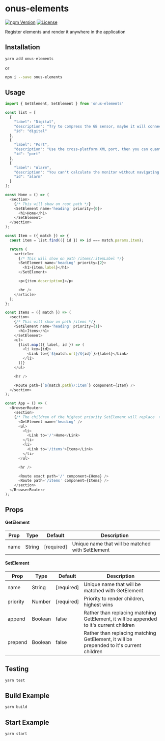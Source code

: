 # onus-elements
[![npm Version](https://img.shields.io/npm/v/onus-elements.svg)](https://www.npmjs.com/package/onus-elements) [![License](https://img.shields.io/npm/l/onus-elements.svg)](https://www.npmjs.com/package/onus-elements) 

Register elements and render it anywhere in the application

## Installation
```bash
yarn add onus-elements
```
or
```bash
npm i --save onus-elements
```

## Usage
```js
import { GetElement, SetElement } from 'onus-elements'

const list = [
  {
    "label": "Digital",
    "description": "Try to compress the GB sensor, maybe it will connect the redundant capacitor!",
    "id": "digital"
  },
  {
    "label": "Port",
    "description": "Use the cross-platform XML port, then you can quantify the bluetooth feed!",
    "id": "port"
  },
  {
    "label": "Alarm",
    "description": "You can't calculate the monitor without navigating the virtual AGP driver!",
    "id": "alarm"
  }
];

const Home = () => (
  <section>
    {/* This will show on root path */}
    <SetElement name='heading' priority={0}>
      <h1>Home</h1>
    </SetElement>
  </section>
);

const Item = ({ match }) => {
  const item = list.find(({ id }) => id === match.params.item);

  return (
    <article>
      {/* This will show on path /items/:itemLabel */}
      <SetElement name='heading' priority={2}>
        <h1>{item.label}</h1>
      </SetElement>

      <p>{item.description}</p>

      <hr />
    </article>
  );
};

const Items = ({ match }) => (
  <section>
    {/* This will show on path /items */}
    <SetElement name='heading' priority={1}>
      <h1>Items</h1>
    </SetElement>
    <ul>
      {list.map(({ label, id }) => (
        <li key={id}>
          <Link to={`${match.url}/${id}`}>{label}</Link>
        </li>
      ))}
    </ul>

    <hr />

    <Route path={`${match.path}/:item`} component={Item} />
  </section>
);

const App = () => (
  <BrowserRouter>
    <section>
    {/* The children of the highest priority SetElement will replace  the GetElement with matching name */}
      <GetElement name='heading' />
      <ul>
        <li>
          <Link to='/'>Home</Link>
        </li>
        <li>
          <Link to='/items'>Items</Link>
        </li>
      </ul>

      <hr />

      <Route exact path='/' component={Home} />
      <Route path='/items' component={Items} />
    </section>
  </BrowserRouter>
);
```

## Props
#### GetElement
<table>
  <thead>
    <tr>
      <th>Prop</th>
      <th>Type</th>
      <th>Default</th>
      <th>Description</th>
    </tr>
  </thead>
  <tbody>
    <tr>
      <td>name</td>
      <td>String</td>
      <td>[required]</td>
      <td>Unique name that will be matched with SetElement</td>
    </tr>
  </tbody>
</table>

#### SetElement
<table>
  <thead>
    <tr>
      <th>Prop</th>
      <th>Type</th>
      <th>Default</th>
      <th>Description</th>
    </tr>
  </thead>
  <tbody>
    <tr>
      <td>name</td>
      <td>String</td>
      <td>[required]</td>
      <td>Unique name that will be matched with GetElement</td>
    </tr>
    <tr>
      <td>priority</td>
      <td>Number</td>
      <td>[required]</td>
      <td>Priority to render children, highest wins</td>
    </tr>
    <tr>
      <td>append</td>
      <td>Boolean</td>
      <td>false</td>
      <td>Rather than replacing matching GetElement, it will be appended to it's current children</td>
    </tr>
    <tr>
      <td>prepend</td>
      <td>Boolean</td>
      <td>false</td>
      <td>Rather than replacing matching GetElement, it will be prepended to it's current children</td>
    </tr>
  </tbody>
</table>

## Testing
```bash
yarn test
```
## Build Example
```bash
yarn build
```
## Start Example
```bash
yarn start
```